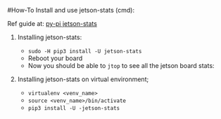 #How-To Install and use jetson-stats (cmd):

Ref guide at: [py-pi jetson-stats][1]

1. Installing jetson-stats:
    - `sudo -H pip3 install -U jetson-stats`
    - Reboot your board
    - Now you should be able to `jtop` to see all the jetson board stats:

2. Installing jetson-stats on virtual environment;
    - `virtualenv <venv_name>`
    - `source <venv_name>/bin/activate`
    - `pip3 install -U -jetson-stats`

[1]: <https://pypi.org/project/jetson-stats/> "pypi"
